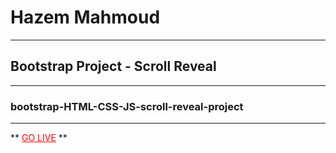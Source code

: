 

# Hazem Mahmoud
---
## Bootstrap Project - Scroll Reveal
---
### bootstrap-HTML-CSS-JS-scroll-reveal-project
---
** <a href="https://main--iridescent-genie-a69fb3.netlify.app/" style="color: red;">GO LIVE</a> **









